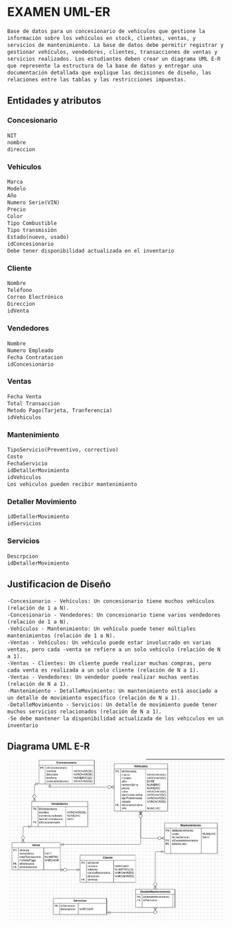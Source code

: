 # EXAMEN UML-ER

    Base de datos para un concesionario de vehículos que gestione la información sobre los vehículos en stock, clientes, ventas, y servicios de mantenimiento. La base de datos debe permitir registrar y gestionar vehículos, vendedores, clientes, transacciones de ventas y servicios realizados. Los estudiantes deben crear un diagrama UML E-R que represente la estructura de la base de datos y entregar una documentación detallada que explique las decisiones de diseño, las relaciones entre las tablas y las restricciones impuestas.
    
## Entidades y atributos

### Concesionario
    NIT
    nombre
    direccion

### Vehiculos 
    Marca
    Modelo
    Año
    Numero Serie(VIN)
    Precio
    Color
    Tipo Combustible
    Tipo transmisión
    Estado(nuevo, usado)
    idConcesionario
    Debe tener disponibilidad actualizada en el inventario

### Cliente
    Nombre
    Teléfono
    Correo Electrónico
    Direccion
    idVenta
    
### Vendedores
    Nombre
    Numero Empleado
    Fecha Contratacion
    idConcesionario

### Ventas
    Fecha Venta
    Total Transaccion
    Metodo Pago(Tarjeta, Tranferencia)
    idVehiculos

### Mantenimiento
    TipoServicio(Preventivo, correctivo)
    Costo
    FechaServicio
    idDetallerMovimiento
    idVehiculos
    Los vehiculos pueden recibir mantenimiento

### Detaller Movimiento
    idDetallerMovimiento
    idServicios

### Servicios
    Descrpcion
    idDetallerMovimiento

## Justificacion de Diseño 

    -Concesionario - Vehículos: Un concesionario tiene muchos vehículos (relación de 1 a N).
    -Concesionario - Vendedores: Un concesionario tiene varios vendedores (relación de 1 a N).
    -Vehículos - Mantenimiento: Un vehículo puede tener múltiples mantenimientos (relación de 1 a N).
    -Ventas - Vehículos: Un vehículo puede estar involucrado en varias ventas, pero cada -venta se refiere a un solo vehículo (relación de N a 1).
    -Ventas - Clientes: Un cliente puede realizar muchas compras, pero cada venta es realizada a un solo cliente (relación de N a 1).
    -Ventas - Vendedores: Un vendedor puede realizar muchas ventas (relación de N a 1).
    -Mantenimiento - DetalleMovimiento: Un mantenimiento está asociado a un detalle de movimiento específico (relación de N a 1).
    -DetalleMovimiento - Servicios: Un detalle de movimiento puede tener muchos servicios relacionados (relación de N a 1).
    -Se debe mantener la disponibilidad actualizada de los vehiculos en un inventario

## Diagrama UML E-R

![alt text](images/image.png)




